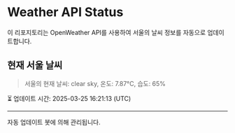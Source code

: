 
# Weather API Status

이 리포지토리는 OpenWeather API를 사용하여 서울의 날씨 정보를 자동으로 업데이트합니다.

## 현재 서울 날씨
> 서울의 현재 날씨: clear sky, 온도: 7.87°C, 습도: 65%

⏳ 업데이트 시간: 2025-03-25 16:21:13 (UTC)

---
자동 업데이트 봇에 의해 관리됩니다.
